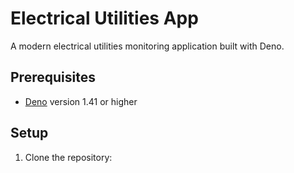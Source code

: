 # Electrical Utilities App

A modern electrical utilities monitoring application built with Deno.

## Prerequisites

- [Deno](https://deno.land/) version 1.41 or higher

## Setup

1. Clone the repository: 